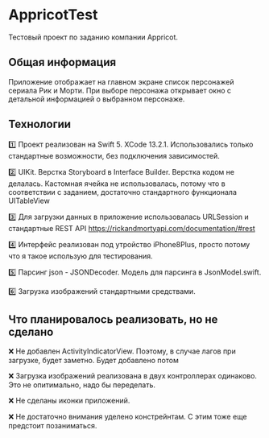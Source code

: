 # AppricotTest

Тестовый проект по заданию компании Appricot.


## Общая информация
Приложение отображает на главном экране список персонажей сериала Рик и Морти. При выборе персонажа открывает 
окно с детальной информацией о выбранном персонаже.


## Технологии

:one: Проект реализован на Swift 5. XCode 13.2.1. Использовались только стандартные возможности, без подключения зависимостей.

:two: UIKit. Верстка Storyboard в Interface Builder. Верстка кодом не делалась. Кастомная ячейка не использовалась, потому что в соответствии с заданием, достаточно стандартного функционала UITableView

:three: Для загрузки данных в приложение использовалась URLSession и стандартные REST API https://rickandmortyapi.com/documentation/#rest

:four: Интерфейс реализован под утройство iPhone8Plus, просто потому что я такое использую для тестирования.

:five: Парсинг json - JSONDecoder. Модель для парсинга в JsonModel.swift.

:six: Загрузка изображений стандартными средствами. 


## Что планировалось реализовать, но не сделано 
:x: Не добавлен ActivityIndicatorView. Поэтому, в случае лагов при загрузке, будет заметно. Будет добавлено потом

:x: Загрузка изображений реализована в двух контроллерах одинаково. Это не опитимально, надо бы переделать.

:x: Не сделаны иконки приложений.

:x: Не достаточно внимания уделено констрейнтам. С этим тоже еще предстоит позаниматься.

